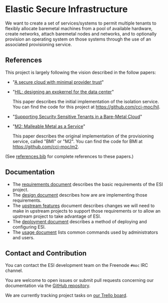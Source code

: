 # Elastic Secure Infrastructure

We want to create a set of services/systems to permit multiple tenants to flexibly allocate baremetal machines from a pool of available hardware, create networks, attach baremetal nodes and networks, and to optionally provision an operating system on those systems through the use of an associated provisioning service.

## References

This project is largely following the vision described in the follow papers:

- "[A secure cloud with minimal provider trust][0]"
- "[HIL: designing an exokernel for the data center][1]"

  This paper describes the initial implementation of the isolation service. You can find the code for this project at <https://github.com/cci-moc/hil>.
- "[Supporting Security Sensitive Tenants in a Bare-Metal Cloud][2]"
- "[M2: Malleable Metal as a Service][3]"

  This paper describes the original implementation of the provisioning service, called "BMI" or "M2". You can find the code for BMI at <https://github.com/cci-moc/m2>.

[0]: https://www.usenix.org/conference/hotcloud18/presentation/mosayyebzadeh
[1]: https://open.bu.edu/handle/2144/19198
[2]: https://www.usenix.org/conference/atc19/presentation/mosayyebzadeh
[3]: https://ieeexplore.ieee.org/abstract/document/8360313

(See [references.bib](references.bib) for complete references to these papers.)

## Documentation

- The [requirements document][reqs] describes the basic requirements of the ESI project.
- The [design document][design] describes how are are implementing those requirements.
- The [upstream features][upstream] document describes changes we will need to make in upstream projects to support those requirements or to allow an upstream project to take advantage of ESI.
- The [deployment document][deployment] describes a method of deploying and configuring ESI.
- The [usage document][usage] lists common commands used by administrators and users.

[design]: docs/esi-design.md
[reqs]: docs/esi-requirements.md
[upstream]: docs/upstream-features.md
[deployment]: docs/deployment.md
[usage]: docs/usage.md

## Contact and Contribution

You can contact the ESI development team on the Freenode `#moc` IRC channel.

You are welcome to open issues or submit pull requests concerning our documentation via the [GitHub repository][gh].

We are currently tracking project tasks on [our Trello board][trello].

[gh]: https://github.com/CCI-MOC/esi
[trello]: https://trello.com/b/1MDt78E9/esi-trask-tracking
